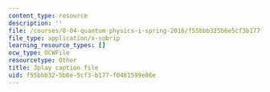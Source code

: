 ```yaml
---
content_type: resource
description: ''
file: /courses/8-04-quantum-physics-i-spring-2016/f55bbb325b6e5cf3b177f0481599e86e_YdtHAIh-kas.vtt
file_type: application/x-subrip
learning_resource_types: []
ocw_type: OCWFile
resourcetype: Other
title: 3play caption file
uid: f55bbb32-5b6e-5cf3-b177-f0481599e86e
---
```

